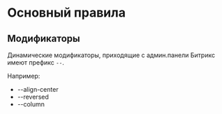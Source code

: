 # Основный правила

## Модификаторы

Динамические модификаторы, приходящие с админ.панели Битрикс имеют префикс `--`.

Например:

- --align-center
- --reversed
- --column
